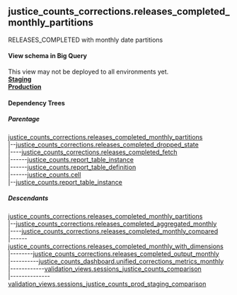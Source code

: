 ## justice_counts_corrections.releases_completed_monthly_partitions
RELEASES_COMPLETED with monthly date partitions

#### View schema in Big Query
This view may not be deployed to all environments yet.<br/>
[**Staging**](https://console.cloud.google.com/bigquery?pli=1&p=recidiviz-staging&page=table&project=recidiviz-staging&d=justice_counts_corrections&t=releases_completed_monthly_partitions)
<br/>
[**Production**](https://console.cloud.google.com/bigquery?pli=1&p=recidiviz-123&page=table&project=recidiviz-123&d=justice_counts_corrections&t=releases_completed_monthly_partitions)
<br/>

#### Dependency Trees

##### Parentage
[justice_counts_corrections.releases_completed_monthly_partitions](../justice_counts_corrections/releases_completed_monthly_partitions.md) <br/>
|--[justice_counts_corrections.releases_completed_dropped_state](../justice_counts_corrections/releases_completed_dropped_state.md) <br/>
|----[justice_counts_corrections.releases_completed_fetch](../justice_counts_corrections/releases_completed_fetch.md) <br/>
|------[justice_counts.report_table_instance](../justice_counts/report_table_instance.md) <br/>
|------[justice_counts.report_table_definition](../justice_counts/report_table_definition.md) <br/>
|------[justice_counts.cell](../justice_counts/cell.md) <br/>
|--[justice_counts.report_table_instance](../justice_counts/report_table_instance.md) <br/>


##### Descendants
[justice_counts_corrections.releases_completed_monthly_partitions](../justice_counts_corrections/releases_completed_monthly_partitions.md) <br/>
|--[justice_counts_corrections.releases_completed_aggregated_monthly](../justice_counts_corrections/releases_completed_aggregated_monthly.md) <br/>
|----[justice_counts_corrections.releases_completed_monthly_compared](../justice_counts_corrections/releases_completed_monthly_compared.md) <br/>
|------[justice_counts_corrections.releases_completed_monthly_with_dimensions](../justice_counts_corrections/releases_completed_monthly_with_dimensions.md) <br/>
|--------[justice_counts_corrections.releases_completed_output_monthly](../justice_counts_corrections/releases_completed_output_monthly.md) <br/>
|----------[justice_counts_dashboard.unified_corrections_metrics_monthly](../justice_counts_dashboard/unified_corrections_metrics_monthly.md) <br/>
|------------[validation_views.sessions_justice_counts_comparison](../validation_views/sessions_justice_counts_comparison.md) <br/>
|--------------[validation_views.sessions_justice_counts_prod_staging_comparison](../validation_views/sessions_justice_counts_prod_staging_comparison.md) <br/>

